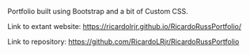 Portfolio built using Bootstrap and a bit of Custom CSS. 

Link to extant website:
https://ricardolrjr.github.io/RicardoRussPortfolio/

Link to repository:
https://github.com/RicardoLRjr/RicardoRussPortfolio
